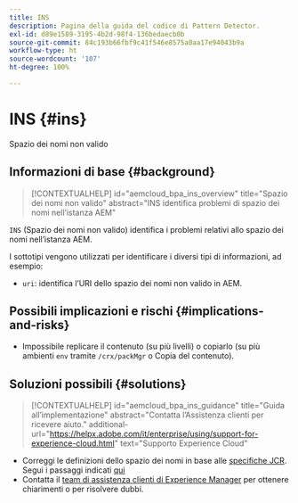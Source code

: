 ```yaml
---
title: INS
description: Pagina della guida del codice di Pattern Detector.
exl-id: d89e1589-3195-4b2d-98f4-136bedaecb0b
source-git-commit: 84c193b66fbf9c41f546e8575a0aa17e94043b9a
workflow-type: ht
source-wordcount: '107'
ht-degree: 100%

---
```


# INS {#ins}

Spazio dei nomi non valido

## Informazioni di base {#background}

>[!CONTEXTUALHELP]
>id="aemcloud_bpa_ins_overview"
>title="Spazio dei nomi non valido"
>abstract="INS identifica problemi di spazio dei nomi nell’istanza AEM"

`INS` (Spazio dei nomi non valido) identifica i problemi relativi allo spazio dei nomi nell’istanza AEM.

I sottotipi vengono utilizzati per identificare i diversi tipi di informazioni, ad esempio:

* `uri`: identifica l’URI dello spazio dei nomi non valido in AEM.

## Possibili implicazioni e rischi {#implications-and-risks}

* Impossibile replicare il contenuto (su più livelli) o copiarlo (su più ambienti `env` tramite `/crx/packMgr` o Copia del contenuto).

## Soluzioni possibili {#solutions}

>[!CONTEXTUALHELP]
>id="aemcloud_bpa_ins_guidance"
>title="Guida all’implementazione"
>abstract="Contatta l’Assistenza clienti per ricevere aiuto."
>additional-url="https://helpx.adobe.com/it/enterprise/using/support-for-experience-cloud.html" text="Supporto Experience Cloud"

* Correggi le definizioni dello spazio dei nomi in base alle [specifiche JCR](https://developer.adobe.com/experience-manager/reference-materials/spec/jcr/1.0/4.5_Namespaces.html?lang=it). Segui i passaggi indicati [qui](https://experienceleaguecommunities.adobe.com/t5/adobe-experience-manager/how-can-i-delete-a-namespace-created-in-crx/td-p/225163)
* Contatta il [team di assistenza clienti di Experience Manager](https://helpx.adobe.com/it/enterprise/using/support-for-experience-cloud.html) per ottenere chiarimenti o per risolvere dubbi.
